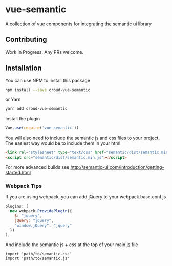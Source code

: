 # vue-semantic
A collection of vue components for integrating the semantic ui library 
## Contributing
Work In Progress. Any PRs welcome.

## Installation
You can use NPM to install this package
```bash
npm install --save croud-vue-semantic
```
or Yarn 
```bash
yarn add croud-vue-semantic
```

Install the plugin
```js
Vue.use(require('vue-semantic'))
```

You will also need to include the semantic js and css files to your project. The easiest way would be to include them in your html

```html
<link rel="stylesheet" type="text/css" href="semantic/dist/semantic.min.css">
<script src="semantic/dist/semantic.min.js"></script>
```
For more advanced builds see http://semantic-ui.com/introduction/getting-started.html

### Webpack Tips
If you are using webpack, you can add jQuery to your webpack.base.conf.js
```js
plugins: [
  new webpack.ProvidePlugin({
    $: "jquery",
    jQuery: "jquery",
    "window.jQuery": "jquery"
  })
],
```

And include the semantic js + css at the top of your main.js file
```
import 'path/to/semantic.css'
import 'path/to/semantic.js'
```
